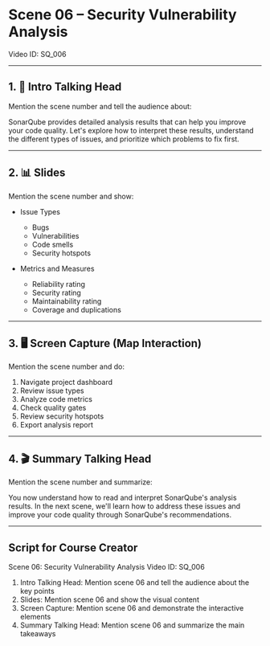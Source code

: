 # Scene 06 – Security Vulnerability Analysis
Video ID: SQ_006

---

## 1. 🎥 Intro Talking Head
Mention the scene number and tell the audience about:

SonarQube provides detailed analysis results that can help you improve your code quality. Let's explore how to interpret these results, understand the different types of issues, and prioritize which problems to fix first.

---

## 2. 📊 Slides
Mention the scene number and show:

- Issue Types
  - Bugs
  - Vulnerabilities
  - Code smells
  - Security hotspots

- Metrics and Measures
  - Reliability rating
  - Security rating
  - Maintainability rating
  - Coverage and duplications

---

## 3. 🖥️ Screen Capture (Map Interaction)
Mention the scene number and do:

1. Navigate project dashboard
2. Review issue types
3. Analyze code metrics
4. Check quality gates
5. Review security hotspots
6. Export analysis report

---

## 4. 🎬 Summary Talking Head
Mention the scene number and summarize:

You now understand how to read and interpret SonarQube's analysis results. In the next scene, we'll learn how to address these issues and improve your code quality through SonarQube's recommendations.

---

## Script for Course Creator
Scene 06: Security Vulnerability Analysis
Video ID: SQ_006

1. Intro Talking Head: Mention scene 06 and tell the audience about the key points
2. Slides: Mention scene 06 and show the visual content
3. Screen Capture: Mention scene 06 and demonstrate the interactive elements
4. Summary Talking Head: Mention scene 06 and summarize the main takeaways
